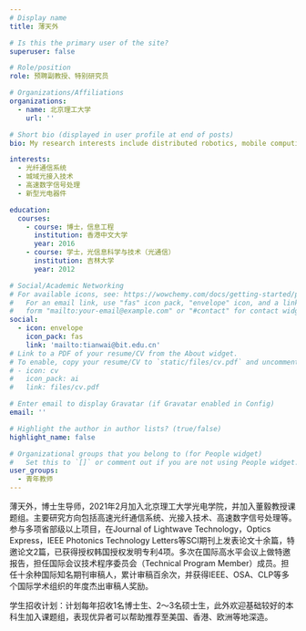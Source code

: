 ```yaml
---
# Display name
title: 薄天外

# Is this the primary user of the site?
superuser: false

# Role/position
role: 预聘副教授、特别研究员

# Organizations/Affiliations
organizations:
  - name: 北京理工大学
    url: ''

# Short bio (displayed in user profile at end of posts)
bio: My research interests include distributed robotics, mobile computing and programmable matter.

interests:
  - 光纤通信系统
  - 城域光接入技术
  - 高速数字信号处理
  - 新型光电器件

education:
  courses:
    - course: 博士，信息工程
      institution: 香港中文大学
      year: 2016
    - course: 学士，光信息科学与技术（光通信）
      institution: 吉林大学
      year: 2012

# Social/Academic Networking
# For available icons, see: https://wowchemy.com/docs/getting-started/page-builder/#icons
#   For an email link, use "fas" icon pack, "envelope" icon, and a link in the
#   form "mailto:your-email@example.com" or "#contact" for contact widget.
social:
  - icon: envelope
    icon_pack: fas
    link: 'mailto:tianwai@bit.edu.cn'
# Link to a PDF of your resume/CV from the About widget.
# To enable, copy your resume/CV to `static/files/cv.pdf` and uncomment the lines below.
# - icon: cv
#   icon_pack: ai
#   link: files/cv.pdf

# Enter email to display Gravatar (if Gravatar enabled in Config)
email: ''

# Highlight the author in author lists? (true/false)
highlight_name: false

# Organizational groups that you belong to (for People widget)
#   Set this to `[]` or comment out if you are not using People widget.
user_groups:
  - 青年教师
---
```


薄天外，博士生导师，2021年2月加入北京理工大学光电学院，并加入董毅教授课题组。主要研究方向包括高速光纤通信系统、光接入技术、高速数字信号处理等。参与多项省部级以上项目，在Journal of Lightwave Technology，Optics Express，IEEE Photonics Technology Letters等SCI期刊上发表论文十余篇，特邀论文2篇，已获得授权韩国授权发明专利4项。多次在国际高水平会议上做特邀报告，担任国际会议技术程序委员会（Technical Program Member）成员。担任十余种国际知名期刊审稿人，累计审稿百余次，并获得IEEE、OSA、CLP等多个国际学术组织的年度杰出审稿人奖励。

学生招收计划：计划每年招收1名博士生、2～3名硕士生，此外欢迎基础较好的本科生加入课题组，表现优异者可以帮助推荐至美国、香港、欧洲等地深造。